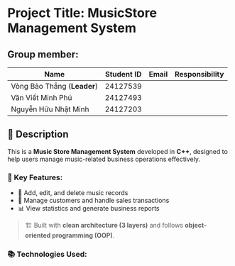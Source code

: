 ﻿# Project Title: MusicStore Management System

## Group member:

| Name                         | Student ID | Email|Responsibility                            |
|------------------------------|------------|------|------------------------------------------|
| Vòng Bảo Thắng (**Leader**)  | 24127539   |      |                                          |
| Văn Viết Minh Phú            | 24127493   |      |                                          |
| Nguyễn Hữu Nhật Minh         | 24127203   |      |                                          |


## 📄 Description

This is a **Music Store Management System** developed in **C++**, designed to help users manage music-related business operations effectively.

### 🔧 Key Features:
- 🎵 Add, edit, and delete music records
- 👥 Manage customers and handle sales transactions
- 📊 View statistics and generate business reports

> 🏗️ Built with **clean architecture (3 layers)** and follows **object-oriented programming (OOP)**.

### 📚 Technologies Used:

